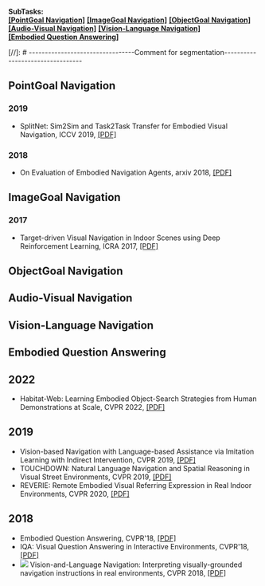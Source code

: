**SubTasks:**   
<strong><a href="#0">[PointGoal Navigation]</a></strong> <strong><a href="#1">[ImageGoal Navigation]</a></strong> <strong><a href="#2">[ObjectGoal Navigation]</a></strong>    
<strong><a href="#3">[Audio-Visual Navigation]</a></strong> <strong><a href="#4">[Vision-Language Navigation]</a></strong>    
<strong><a href="#5">[Embodied Question Answering]</a></strong>

[//]: # ---------------------------------Comment for segmentation---------------------------------
<h2 id="0">PointGoal Navigation</h2>

### 2019     
- SplitNet: Sim2Sim and Task2Task Transfer for Embodied Visual Navigation, ICCV 2019, [[PDF]](https://arxiv.org/abs/1905.07512)    

### 2018
- On Evaluation of Embodied Navigation Agents, arxiv 2018, [[PDF]](https://arxiv.org/abs/1807.06757)  


<h2 id="1">ImageGoal Navigation</h2>

### 2017
- Target-driven Visual Navigation in Indoor Scenes using Deep Reinforcement Learning, ICRA 2017, [[PDF]](https://arxiv.org/abs/1609.05143)   


<h2 id="2">ObjectGoal Navigation</h2>


<h2 id="3">Audio-Visual Navigation</h2>

<h2 id="4">Vision-Language Navigation</h2>

<h2 id="5">Embodied Question Answering</h2>




## 2022
-  Habitat-Web: Learning Embodied Object-Search Strategies from Human Demonstrations at Scale, CVPR 2022, [[PDF]](https://arxiv.org/pdf/2204.03514.pdf)  

## 2019
- Vision-based Navigation with Language-based Assistance via Imitation Learning with Indirect Intervention, CVPR 2019, [[PDF]](https://arxiv.org/abs/1812.04155)
- TOUCHDOWN: Natural Language Navigation and Spatial Reasoning in Visual Street Environments, CVPR 2019, [[PDF]](https://arxiv.org/abs/1811.12354)
- REVERIE: Remote Embodied Visual Referring Expression in Real Indoor Environments, CVPR 2020, [[PDF]](https://arxiv.org/abs/1904.10151)


## 2018
- Embodied Question Answering, CVPR'18, [[PDF]](https://arxiv.org/abs/1711.11543)
- IQA: Visual Question Answering in Interactive Environments, CVPR'18, [[PDF]](https://arxiv.org/abs/1712.03316)
- ![](https://img.shields.io/badge/VLN-blue.svg) Vision-and-Language Navigation: Interpreting visually-grounded navigation instructions in real environments, CVPR 2018, [[PDF]](https://arxiv.org/abs/1711.07280)  


